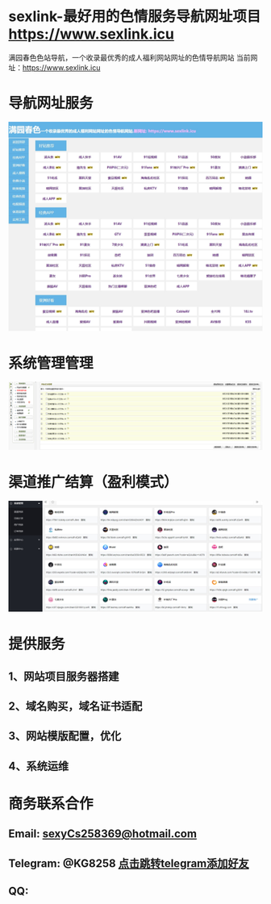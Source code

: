# sexlink-最好用的色情服务导航网址项目 https://www.sexlink.icu
满园春色色站导航，一个收录最优秀的成人福利网站网址的色情导航网站  当前网址：https://www.sexlink.icu

# 导航网址服务
![img](https://raw.githubusercontent.com/lzkandlt/sexlink/main/1.png)

# 系统管理管理
![img](https://raw.githubusercontent.com/lzkandlt/sexlink/main/2.png)

# 渠道推广结算（盈利模式）
![img](https://raw.githubusercontent.com/lzkandlt/sexlink/main/3.png)

# 提供服务
## 1、网站项目服务器搭建
## 2、域名购买，域名证书适配
## 3、网站模版配置，优化
## 4、系统运维

# 商务联系合作
## Email: sexyCs258369@hotmail.com
## Telegram: @KG8258 [点击跳转telegram添加好友](https://t.me/KG8258)
## QQ:
